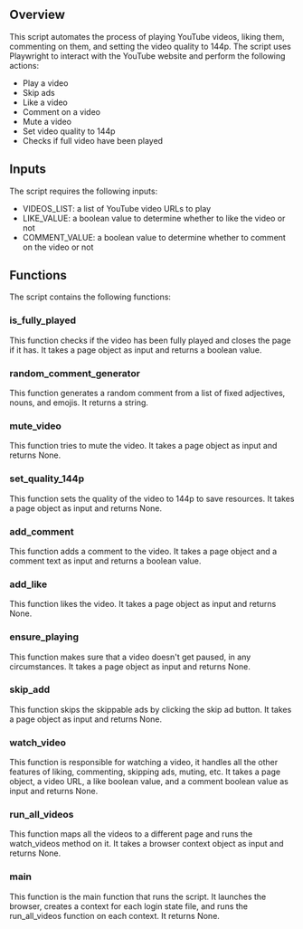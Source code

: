 ## Overview

This script automates the process of playing YouTube videos, liking them, commenting on them, and setting the video quality to 144p. The script uses Playwright to interact with the YouTube website and perform the following actions:

- Play a video
- Skip ads
- Like a video
- Comment on a video
- Mute a video
- Set video quality to 144p
- Checks if full video have been played

## Inputs

The script requires the following inputs:

- VIDEOS_LIST: a list of YouTube video URLs to play
- LIKE_VALUE: a boolean value to determine whether to like the video or not
- COMMENT_VALUE: a boolean value to determine whether to comment on the video or not

## Functions

The script contains the following functions:

### is_fully_played

This function checks if the video has been fully played and closes the page if it has. It takes a page object as input and returns a boolean value.

### random_comment_generator

This function generates a random comment from a list of fixed adjectives, nouns, and emojis. It returns a string.

### mute_video

This function tries to mute the video. It takes a page object as input and returns None.

### set_quality_144p

This function sets the quality of the video to 144p to save resources. It takes a page object as input and returns None.

### add_comment

This function adds a comment to the video. It takes a page object and a comment text as input and returns a boolean value.

### add_like

This function likes the video. It takes a page object as input and returns None.

### ensure_playing

This function makes sure that a video doesn't get paused, in any circumstances. It takes a page object as input and returns None.

### skip_add

This function skips the skippable ads by clicking the skip ad button. It takes a page object as input and returns None.

### watch_video

This function is responsible for watching a video, it handles all the other features of liking, commenting, skipping ads, muting, etc. It takes a page object, a video URL, a like boolean value, and a comment boolean value as input and returns None.

### run_all_videos

This function maps all the videos to a different page and runs the watch_videos method on it. It takes a browser context object as input and returns None.

### main

This function is the main function that runs the script. It launches the browser, creates a context for each login state file, and runs the run_all_videos function on each context. It returns None.
